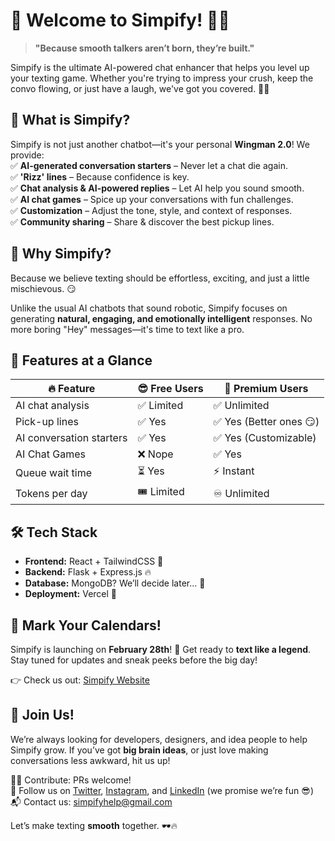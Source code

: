 # 🎉 Welcome to Simpify! 💬🔥

> **"Because smooth talkers aren’t born, they’re built."**  

Simpify is the ultimate AI-powered chat enhancer that helps you level up your texting game. Whether you're trying to impress your crush, keep the convo flowing, or just have a laugh, we've got you covered. 💖🤖

## 🚀 What is Simpify?

Simpify is not just another chatbot—it's your personal **Wingman 2.0**! We provide:  
✅ **AI-generated conversation starters** – Never let a chat die again.  
✅ **'Rizz' lines** – Because confidence is key.  
✅ **Chat analysis & AI-powered replies** – Let AI help you sound smooth.  
✅ **AI chat games** – Spice up your conversations with fun challenges.  
✅ **Customization** – Adjust the tone, style, and context of responses.  
✅ **Community sharing** – Share & discover the best pickup lines.  

## 🎩 Why Simpify?

Because we believe texting should be effortless, exciting, and just a little mischievous. 😏

Unlike the usual AI chatbots that sound robotic, Simpify focuses on generating **natural, engaging, and emotionally intelligent** responses. No more boring "Hey" messages—it's time to text like a pro. 

## 🌟 Features at a Glance

| 🔥 Feature              | 😎 Free Users   | 🚀 Premium Users |
|-----------------|--------------|---------------|
| AI chat analysis | ✅ Limited   | ✅ Unlimited |
| Pick-up lines | ✅ Yes    | ✅ Yes (Better ones 😏) |
| AI conversation starters | ✅ Yes  | ✅ Yes (Customizable) |
| AI Chat Games | ❌ Nope  | ✅ Yes |
| Queue wait time | ⏳ Yes | ⚡ Instant |
| Tokens per day | 🎟️ Limited  | ♾️ Unlimited |

## 🛠️ Tech Stack

- **Frontend:** React + TailwindCSS 🎨
- **Backend:** Flask + Express.js 🔥
- **Database:** MongoDB? We’ll decide later... 🤔
- **Deployment:** Vercel 🚀

## 📅 Mark Your Calendars!

Simpify is launching on **February 28th**! 🚀 Get ready to **text like a legend**. Stay tuned for updates and sneak peeks before the big day! 

👉 Check us out: [Simpify Website](https://simpify-six.vercel.app/)

## 🤝 Join Us!

We’re always looking for developers, designers, and idea people to help Simpify grow. If you’ve got **big brain ideas**, or just love making conversations less awkward, hit us up!

👨‍💻 Contribute: PRs welcome!  
📢 Follow us on [Twitter](#), [Instagram](#), and [LinkedIn](#) (we promise we’re fun 😎)  
📬 Contact us: [simpifyhelp@gmail.com](mailto:email@example.com)

Let’s make texting **smooth** together. 🕶️🔥
